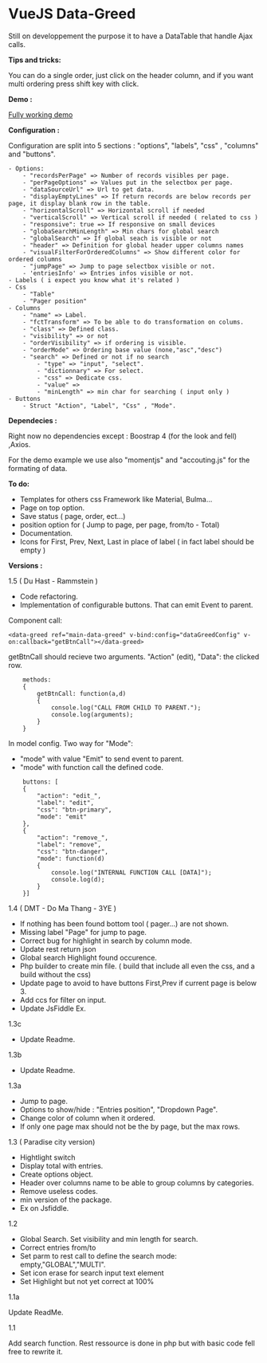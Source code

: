 # VueJS Data-Greed

Still on developpement the purpose it to have a DataTable that handle Ajax calls.

**Tips and tricks:**

You can do a single order, just click on the header column, and if you want multi ordering press shift key with click.

**Demo :**

[Fully working demo](https://jsfiddle.net/shaan1974/L65p1ydc/)

**Configuration :**

Configuration are split into 5 sections : "options", "labels", "css" , "columns" and "buttons".

```
- Options:
    - "recordsPerPage" => Number of records visibles per page.
    - "perPageOptions" => Values put in the selectbox per page.
    - "dataSourceUrl" => Url to get data.
    - "displayEmptyLines" => If return records are below records per page, it display blank row in the table.
    - "horizontalScroll" => Horizontal scroll if needed
    - "verticalScroll" => Vertical scroll if needed ( related to css )
    - "responsive": true => If responsive on small devices
    - "globaSearchMinLength" => Min chars for global search
    - "globalSearch" => If global seach is visible or not
    - "header" => Definition for global header upper columns names
    - "visualFilterForOrderedColumns" => Show different color for ordered columns
    - "jumpPage" => Jump to page selectbox visible or not.
    - 'entriesInfo' => Entries infos visible or not.
- Labels ( i expect you know what it's related )
- Css
    - "Table"
    - "Pager position"
- Columns
    - "name" => Label.
    - "fctTransform" => To be able to do transformation on colums.
    - "class" => Defined class.
    - "visibility" => or not
    - "orderVisibility" => if ordering is visible.
    - "orderMode" => Ordering base value (none,"asc","desc")
    - "search" => Defined or not if no search
        - "type" => "input", "select".
        - "dictionnary" => For select.
        - "css" => Dedicate css.
        - "value" =>
        - "minLength" => min char for searching ( input only )
- Buttons
    - Struct "Action", "Label", "Css" , "Mode".
```

**Dependecies :**

Right now no dependencies except : Boostrap 4 (for the look and fell) ,Axios.

For the demo example we use also "momentjs" and "accouting.js" for the formating of data.

**To do:**

- Templates for others css Framework like Material, Bulma... 
- Page on top option.
- Save status ( page, order, ect...)
- position option for ( Jump to page, per page, from/to - Total)
- Documentation.
- Icons for First, Prev, Next, Last in place of label ( in fact label should be empty )

**Versions :**

1.5 ( Du Hast - Rammstein )

- Code refactoring.
- Implementation of configurable buttons. That can emit Event to parent.

Component call:
```
<data-greed ref="main-data-greed" v-bind:config="dataGreedConfig" v-on:callback="getBtnCall"></data-greed>
```

getBtnCall should recieve two arguments. "Action" (edit), "Data": the clicked row.

```
    methods:
    {
        getBtnCall: function(a,d)
        {
            console.log("CALL FROM CHILD TO PARENT.");
            console.log(arguments);
        }
    }
```

In model config. Two way for "Mode":
- "mode" with value "Emit" to send event to parent.
- "mode" with function call the defined code.

```
    buttons: [
    {
        "action": "edit_",
        "label": "edit",
        "css": "btn-primary",
        "mode": "emit"
    },
    {
        "action": "remove_",
        "label": "remove",
        "css": "btn-danger",
        "mode": function(d)
        {
            console.log("INTERNAL FUNCTION CALL [DATA]");
            console.log(d);
        }
    }]
```

1.4 ( DMT - Do Ma Thang - 3YE )

- If nothing has been found bottom tool ( pager...) are not shown.
- Missing label "Page" for jump to page.
- Correct bug for highlight in search by column mode.
- Update rest return json
- Global search Highlight found occurence.
- Php builder to create min file. ( build that include all even the css, and a build without the css)
- Update page to avoid to have buttons First,Prev if current page is below 3.
- Add ccs for filter on input.
- Update JsFiddle Ex.

1.3c

- Update Readme.

1.3b

- Update Readme.

1.3a
- Jump to page.
- Options to show/hide : "Entries position", "Dropdown Page".
- Change color of column when it ordered.
- If only one page max should not be the by page, but the max rows.

1.3 ( Paradise city version)

- Hightlight switch
- Display total with entries.
- Create options object.
- Header over columns name to be able to group columns by categories.
- Remove useless codes.
- min version of the package.
- Ex on Jsfiddle.

1.2

- Global Search. Set visibility and min length for search.
- Correct entries from/to
- Set parm to rest call to define the search mode: empty,"GLOBAL","MULTI".
- Set icon erase for search input text element
- Set Highlight but not yet correct at 100%

1.1a

Update ReadMe.

1.1

Add search function. Rest ressource is done in php but with basic code fell free to rewrite it.